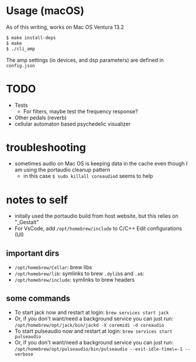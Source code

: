 # Usage (macOS)
As of this writing, works on Mac OS Ventura 13.2

```bash
$ make install-deps
$ make
$ ./cli_amp
```

The amp settings (io devices, and dsp parameters) are defined in `config.json`

# TODO 
- Tests
  - For filters, maybe test the frequency response?
- Other pedals (reverb)
- cellular automaton based psychedelic visualizer

# troubleshooting
- sometimes audio on Mac OS is keeping data in the cache even though I am using the portaudio cleanup pattern
  - in this case `$ sudo killall coreaudiod` seems to help
# notes to self
- initally used the portaudio build from host website, but this relies on  "_Gestalt"
- For VsCode, add `/opt/homebrew/include` to C/C++ Edit configurations (UI)

## important dirs
- `/opt/homebrew/Cellar`: brew libs
- `/opt/homebrew/lib`: symlinks to brew `.dylib`s and `.a`s: 
- `/opt/homebrew/include`: symlinks to brew headers

## some commands
- To start jack now and restart at login:
  `brew services start jack`
- Or, if you don't want/need a background service you can just run:
  `/opt/homebrew/opt/jack/bin/jackd -X coremidi -d coreaudio`
- To start pulseaudio now and restart at login:
  `brew services start pulseaudio`
- Or, if you don't want/need a background service you can just run:
  `/opt/homebrew/opt/pulseaudio/bin/pulseaudio --exit-idle-time\=-1 --verbose`